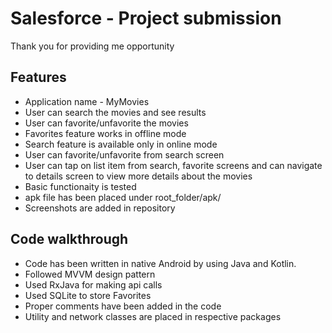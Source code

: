 # Salesforce - Project submission

Thank you for providing me opportunity

## Features

- Application name - MyMovies
- User can search the movies and see results
- User can favorite/unfavorite the movies
- Favorites feature works in offline mode
- Search feature is available only in online mode
- User can favorite/unfavorite from search screen
- User can tap on list item from search, favorite screens and can navigate to details screen to view more details about the movies
- Basic functionaity is tested
- apk file has been placed under root_folder/apk/
- Screenshots are added in repository

## Code walkthrough

- Code has been written in native Android by using Java and Kotlin.
- Followed MVVM design pattern
- Used RxJava for making api calls
- Used SQLite to store Favorites
- Proper comments have been added in the code
- Utility and network classes are placed in respective packages
